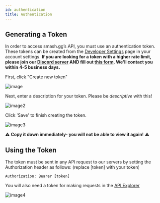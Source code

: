 ```yaml
---
id: authentication
title: Authentication
---
```


## Generating a Token

In order to access smash.gg’s API, you must use an authentication token.
These tokens can be created from the <a href="https://smash.gg/admin/profile/developer" target="_blank">
Developer Settings</a> page in your account settings.
**If you are looking for a token with a higher rate limit, please join our [Discord server](https://developer.smash.gg/docs/join-discord) AND fill out [this form](https://forms.gle/fZCshwFmJqBPg8dr7). We'll contact you within 4-5 business days.**

First, click "Create new token"

![image](https://imgur.com/Xx4LNIN.png)

Next, enter a description for your token. Please be _descriptive_ with this!

![image2](https://imgur.com/b2russ6.png)

Click 'Save' to finish creating the token.

![image3](https://imgur.com/nEycaZA.png)

⚠ **Copy it down immediately- you will not be able to view it again!** ⚠

## Using the Token

The token must be sent in any API request to our servers by setting the Authorization header as follows: (replace \[token\] with your token)

```
Authorization: Bearer [token]
```

You will also need a token for making requests in the [API Explorer](/explorer)

![image4](https://imgur.com/WZjuFCE.png)
